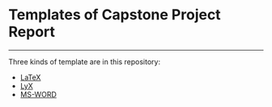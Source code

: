 # Templates of Capstone Project Report 

* * *

Three kinds of template are in this repository:
- [LaTeX](https://github.com/a-mhamdi/graduation-report/tree/main/LaTeX)
- [LyX](https://github.com/a-mhamdi/graduation-report/tree/main/LyX)
- [MS-WORD](https://github.com/a-mhamdi/graduation-report/tree/main/MS-WORD)

<!-- Make sure to checkout to the desired branch when downloading your preferable template. -->


